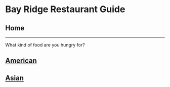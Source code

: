 # Bay Ridge Restaurant Guide
## Home
---
What kind of food are you hungry for?
## [American](american/american.md)
## [Asian](asian/asian.md/)